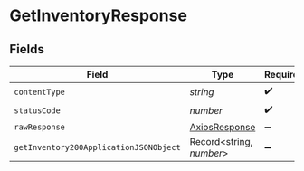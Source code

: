 # GetInventoryResponse


## Fields

| Field                                                   | Type                                                    | Required                                                | Description                                             |
| ------------------------------------------------------- | ------------------------------------------------------- | ------------------------------------------------------- | ------------------------------------------------------- |
| `contentType`                                           | *string*                                                | :heavy_check_mark:                                      | N/A                                                     |
| `statusCode`                                            | *number*                                                | :heavy_check_mark:                                      | N/A                                                     |
| `rawResponse`                                           | [AxiosResponse](https://axios-http.com/docs/res_schema) | :heavy_minus_sign:                                      | N/A                                                     |
| `getInventory200ApplicationJSONObject`                  | Record<string, *number*>                                | :heavy_minus_sign:                                      | successful operation                                    |
